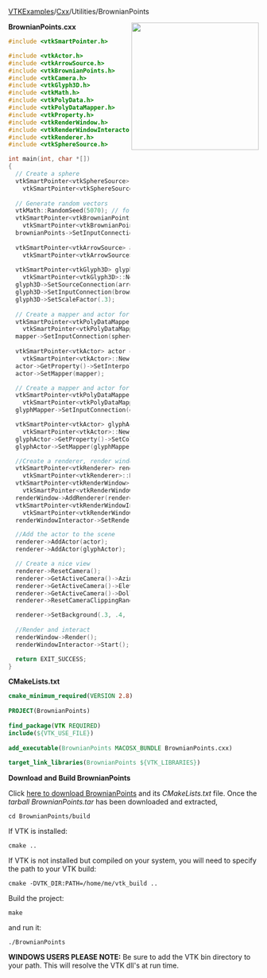 [VTKExamples](/home/)/[Cxx](/Cxx)/Utilities/BrownianPoints

<img align="right" src="https://github.com/lorensen/VTKExamples/blob/gh-pages/Testing/Baseline/Utilities/TestBrownianPoints.png?raw=true" width="256" />

**BrownianPoints.cxx**
```c++
#include <vtkSmartPointer.h>

#include <vtkActor.h>
#include <vtkArrowSource.h>
#include <vtkBrownianPoints.h>
#include <vtkCamera.h>
#include <vtkGlyph3D.h>
#include <vtkMath.h>
#include <vtkPolyData.h>
#include <vtkPolyDataMapper.h>
#include <vtkProperty.h>
#include <vtkRenderWindow.h>
#include <vtkRenderWindowInteractor.h>
#include <vtkRenderer.h>
#include <vtkSphereSource.h>

int main(int, char *[])
{
  // Create a sphere
  vtkSmartPointer<vtkSphereSource> sphereSource =
    vtkSmartPointer<vtkSphereSource>::New();
  
  // Generate random vectors
  vtkMath::RandomSeed(5070); // for testing
  vtkSmartPointer<vtkBrownianPoints> brownianPoints =
    vtkSmartPointer<vtkBrownianPoints>::New();
  brownianPoints->SetInputConnection(sphereSource->GetOutputPort());
  
  vtkSmartPointer<vtkArrowSource> arrowSource =
    vtkSmartPointer<vtkArrowSource>::New();
  
  vtkSmartPointer<vtkGlyph3D> glyph3D =
    vtkSmartPointer<vtkGlyph3D>::New();
  glyph3D->SetSourceConnection(arrowSource->GetOutputPort());
  glyph3D->SetInputConnection(brownianPoints->GetOutputPort());
  glyph3D->SetScaleFactor(.3);
  
  // Create a mapper and actor for sphere
  vtkSmartPointer<vtkPolyDataMapper> mapper = 
    vtkSmartPointer<vtkPolyDataMapper>::New();
  mapper->SetInputConnection(sphereSource->GetOutputPort());
  
  vtkSmartPointer<vtkActor> actor = 
    vtkSmartPointer<vtkActor>::New();
  actor->GetProperty()->SetInterpolationToFlat();
  actor->SetMapper(mapper);

  // Create a mapper and actor for glyphs
  vtkSmartPointer<vtkPolyDataMapper> glyphMapper =
    vtkSmartPointer<vtkPolyDataMapper>::New();
  glyphMapper->SetInputConnection(glyph3D->GetOutputPort());

  vtkSmartPointer<vtkActor> glyphActor =
    vtkSmartPointer<vtkActor>::New();
  glyphActor->GetProperty()->SetColor(0.89,0.81,0.34); // banana
  glyphActor->SetMapper(glyphMapper);

  //Create a renderer, render window, and interactor
  vtkSmartPointer<vtkRenderer> renderer = 
    vtkSmartPointer<vtkRenderer>::New();
  vtkSmartPointer<vtkRenderWindow> renderWindow = 
    vtkSmartPointer<vtkRenderWindow>::New();
  renderWindow->AddRenderer(renderer);
  vtkSmartPointer<vtkRenderWindowInteractor> renderWindowInteractor = 
    vtkSmartPointer<vtkRenderWindowInteractor>::New();
  renderWindowInteractor->SetRenderWindow(renderWindow);

  //Add the actor to the scene
  renderer->AddActor(actor);
  renderer->AddActor(glyphActor);

  // Create a nice view
  renderer->ResetCamera();
  renderer->GetActiveCamera()->Azimuth(30);
  renderer->GetActiveCamera()->Elevation(30);
  renderer->GetActiveCamera()->Dolly(1.4);
  renderer->ResetCameraClippingRange();

  renderer->SetBackground(.3, .4, .5);
  
  //Render and interact
  renderWindow->Render();
  renderWindowInteractor->Start();

  return EXIT_SUCCESS;
}
```
**CMakeLists.txt**
```cmake
cmake_minimum_required(VERSION 2.8)
 
PROJECT(BrownianPoints)
 
find_package(VTK REQUIRED)
include(${VTK_USE_FILE})
 
add_executable(BrownianPoints MACOSX_BUNDLE BrownianPoints.cxx)
 
target_link_libraries(BrownianPoints ${VTK_LIBRARIES})
```

**Download and Build BrownianPoints**

Click [here to download BrownianPoints](https://github.com/lorensen/VTKWikiExamplesTarballs/raw/master/BrownianPoints.tar) and its *CMakeLists.txt* file.
Once the *tarball BrownianPoints.tar* has been downloaded and extracted,
```
cd BrownianPoints/build 
```
If VTK is installed:
```
cmake ..
```
If VTK is not installed but compiled on your system, you will need to specify the path to your VTK build:
```
cmake -DVTK_DIR:PATH=/home/me/vtk_build ..
```
Build the project:
```
make
```
and run it:
```
./BrownianPoints
```
**WINDOWS USERS PLEASE NOTE:** Be sure to add the VTK bin directory to your path. This will resolve the VTK dll's at run time.

